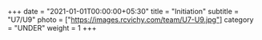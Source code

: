 +++
date = "2021-01-01T00:00:00+05:30"
title = "Initiation"
subtitle = "U7/U9"
photo = ["https://images.rcvichy.com/team/U7-U9.jpg"]
category = "UNDER"
weight = 1
+++ 


